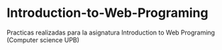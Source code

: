 # Introduction-to-Web-Programing
Practicas realizadas para la asignatura Introduction to Web Programing (Computer science UPB)
